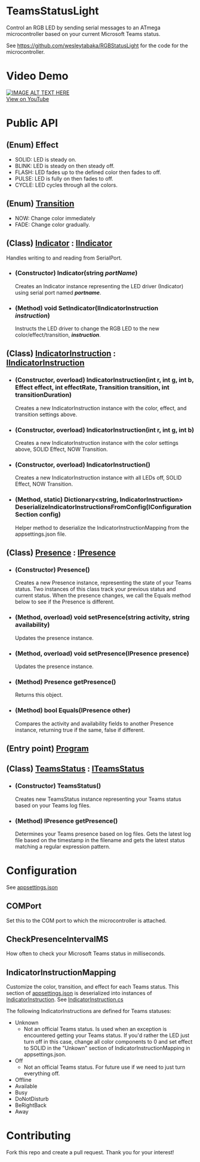 # TeamsStatusLight

Control an RGB LED by sending serial messages to an ATmega microcontroller based on your current Microsoft Teams status.

See https://github.com/wesleytabaka/RGBStatusLight for the code for the microcontroller.

# Video Demo

<a href="https://www.youtube.com/watch?feature=player_embedded&v=EmCcPtRvaOY" target="_blank">
    <img src="https://img.youtube.com/vi/EmCcPtRvaOY/0.jpg" alt="IMAGE ALT TEXT HERE"><br>View on YouTube
</a>

# Public API

## (Enum) Effect
- SOLID: LED is steady on.
- BLINK: LED is steady on then steady off.
- FLASH: LED fades up to the defined color then fades to off.
- PULSE: LED is fully on then fades to off.
- CYCLE: LED cycles through all the colors.

## (Enum) [Transition](./Transition.cs)
- NOW: Change color immediately
- FADE: Change color gradually.

## (Class) [Indicator](./Indicator.cs) : [IIndicator](./IIndicator.cs)
Handles writing to and reading from SerialPort.

- ### (Constructor) Indicator(string ***portName***)
	Creates an Indicator instance representing the LED driver (Indicator) using serial port named ***portname***.
- ### (Method) void SetIndicator(IIndicatorInstruction ***instruction***)
	Instructs the LED driver to change the RGB LED to the new color/effect/transition, ***instruction***.

## (Class) [IndicatorInstruction](./IndicatorInstruction.cs) : [IIndicatorInstruction](./IIndicatorInstruction.cs)
- ### (Constructor, overload) IndicatorInstruction(int r, int g, int b, Effect effect, int effectRate, Transition transition, int transitionDuration)
	Creates a new IndicatorInstruction instance with the color, effect, and transition settings above.
- ### (Constructor, overload) IndicatorInstruction(int r, int g, int b)
	Creates a new IndicatorInstruction instance with the color settings above, SOLID Effect, NOW Transition. 
- ### (Constructor, overload) IndicatorInstruction()
	Creates a new IndicatorInstruction instance with all LEDs off, SOLID Effect, NOW Transition.
- ### (Method, static) Dictionary<string, IndicatorInstruction> DeserializeIndicatorInstructionsFromConfig(IConfigurationSection config)
	Helper method to deserialize the IndicatorInstructionMapping from the appsettings.json file.

## (Class) [Presence](./Presence.cs) : [IPresence](./IPresence.cs)
- ### (Constructor) Presence()
	Creates a new Presence instance, representing the state of your Teams status.  Two instances of this class track your previous status and current status.  When the presence changes, we call the Equals method below to see if the Presence is different.
- ### (Method, overload) void setPresence(string activity, string availability)
	Updates the presence instance.
- ### (Method, overload) void setPresence(IPresence presence)
	Updates the presence instance.
- ### (Method) Presence getPresence()
	Returns this object.
- ### (Method) bool Equals(IPresence other)
	Compares the activity and availability fields to another Presence instance, returning true if the same, false if different.

## (Entry point) [Program](./Program.cs)

## (Class) [TeamsStatus](./TeamsStatus.cs) : [ITeamsStatus](./ITeamsStatus.cs)
- ### (Constructor) TeamsStatus()
	Creates new TeamsStatus instance representing your Teams status based on your Teams log files.
- ### (Method) IPresence getPresence()
	Determines your Teams presence based on log files.  Gets the latest log file based on the timestamp in the filename and gets the latest status matching a regular expression pattern.

# Configuration
See [appsettings.json](./appsettings.json)

## COMPort
Set this to the COM port to which the microcontroller is attached.

## CheckPresenceIntervalMS
How often to check your Microsoft Teams status in milliseconds.

## IndicatorInstructionMapping
Customize the color, transition, and effect for each Teams status.  This section of [appsettings.json](./appsettings.json) is deserialized into instances of [IndicatorInstruction](./IndicatorInstruction.cs). See [IndicatorInstruction.cs](./IndicatorInstruction.cs)

The following IndicatorInstructions are defined for Teams statuses:
- Unknown
	- Not an official Teams status.  Is used when an exception is encountered getting your Teams status.  If you'd rather the LED just turn off in this case, change all color components to 0 and set effect to SOLID in the "Unkown" section of IndicatorInstructionMapping in appsettings.json.
- Off
	- Not an official Teams status.  For future use if we need to just turn everything off.
- Offline
- Available
- Busy
- DoNotDisturb
- BeRightBack
- Away

# Contributing
Fork this repo and create a pull request.  Thank you for your interest!